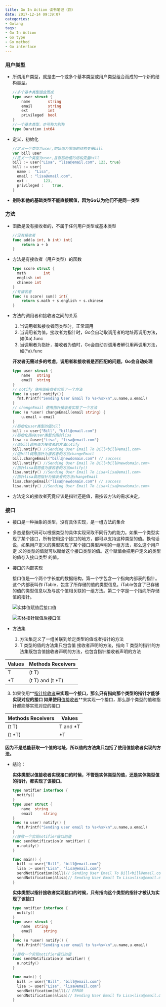 ```yaml
---
title: Go In Action 读书笔记（四）
date: 2017-12-14 09:39:07
categories:
- Golang
tags:
- Go In Action
- Go type
- Go method
- Go interface
---
```


### 用户类型

<!-- more -->

- 所谓用户类型，就是由一个或多个基本类型或用户类型组合而成的一个新的结构类型。

  ```go
  //多个基本类型组合而成
  type user struct {
      name        string
      email       string
      ext         int
      privileged  bool
  }
  //一个基本类型，亦可称为别称
  type Duration int64
  ```

- 定义，初始化

  ```go
  //定义一个类型为user,初始值为零值的结构变量bill
  var bill user
  //定义一个类型为user,且有初始值的结构变量bill
  bill := user{"Lisa", "lisa@email.com", 123, true}
  bill := user{
    name :	"Lisa",
    email :	"lisa@email.com",
    ext :		123,
    privileged :	true,
  }
  ```

- **别称和他的基础类型不能直接赋值，因为Go认为他们不是同一类型**

### 方法

- 函数是没有接收者的，不属于任何用户类型或基本类型

  ```go
  //没有接收者
  func add(a int, b int) int{
      return a + b
  }
  ```

- 方法是有接收者（用户类型）的函数

  ```go
  type score struct {
    math		int
    english	int
    chinese	int
  }
  //有接收者
  func (s score) sum() int{
      return s.math + s.english + s.chinese
  }
  ```

- 方法的调用者和接收者之间的关系

  1. 当调用者和接收者同类型时，正常调用
  2. 当调用者为值，接收者为指针时，Go会自动取调用者的地址再调用方法，如(&a).func
  3. 当调用者为指针，接收者为值时，Go会自动对调用者解引用再调用方法，如(*a).func

    **开发者无需过多的考虑，调用者和接收者是否匹配的问题，Go会自动处理**

  ```go
  type user struct {
      name	 string
      email	 string
  }
  // notify 使用值接收者实现了一个方法
  func (u user) notify(){
    fmt.Printf("Sending User Email To %s<%s>\n",u.name,u.email)
  }
  // changeEmail 使用指针接收者实现了一个方法
  func (u *user) changeEmail(email string) {
      u.email = email
  }
  //初始化user类型的值bill
  bill := user{"Bill", "bill@email.com"}
  //初始化指向user类型的指针lisa
  lisa := &user{"Lisa", "lisa@email.com"}
  //值bill调用值为接收者的方法notify
  bill.notify() //Sending User Email To Bill<bill@email.com>
  //值bill调用指针为接收者的方法changeEmail
  bill.changeEmail("bill@newdomain.com") // success
  bill.notify() //Sending User Email To Bill<bill@newdomain.com>
  //指针lisa调用值为接收者的方法notify()
  lisa.notify() //Sending User Email To Lisa<lisa@email.com>
  //指针lisa调用指针为接收者的方法changeEmail
  lisa.changeEmail("lisa@newdomain.com") // success
  lisa.notify() //Sending User Email To Lisa<lisa@newdomain.com>
  ```

- 方法定义的接收者究竟应该是指针还是值，需按该方法的需求决定。

### 接口

- 接口是一种抽象的类型，没有具体实现，是一组方法的集合

- 多态是指代码可以根据类型的具体实现采取不同行为的能力。如果一个类型实现了某个接口，所有使用这个接口的地方，都可以支持这种类型的值。换句话说，如果用户定义的类型实现了某个接口类型声明的一组方法，那么这个用户定 义的类型的值就可以赋给这个接口类型的值。这个赋值会把用户定义的类型的值存入接口类型 的值。

- 接口的内部实现

  接口值是一个两个字长度的数据结构，第一个字包含一个指向内部表的指针。这个内部表叫作 iTable，包含了所存储的值的类型信息。iTable包含了已存储的值的类型信息以及与这个值相关联的一组方法。第二个字是一个指向所存储值的指针。

  ![实体值赋值后接口值](http://oumnldfwl.bkt.clouddn.com/%E5%AE%9E%E4%BD%93%E5%80%BC%E8%B5%8B%E5%80%BC%E5%90%8E%E6%8E%A5%E5%8F%A3%E5%80%BC.png)

  ![实体指针赋值后接口值](http://oumnldfwl.bkt.clouddn.com/%E5%AE%9E%E4%BD%93%E6%8C%87%E9%92%88%E8%B5%8B%E5%80%BC%E5%90%8E%E6%8E%A5%E5%8F%A3%E5%80%BC.png)

- 方法集

  1. 方法集定义了一组关联到给定类型的值或者指针的方法
  2. T 类型的值的方法集只包含值 接收者声明的方法，指向 T 类型的指针的方法集既包含值接收者声明的方法，也包含指针接收者声明的方法

| Values | Methods Receivers |
| ------ | ----------------- |
| T      | (t T)             |
| \*T    | (t T) and (t \*T) |

  3. 如果使用**<u>指针接收者</u>**来实现一个接口，那么只有指向那个类型的指针才能够实现对应的接口
如果使用**<u>值接收者</u>**来实现一个接口，那么那个类型的值和指针都能够实现对应的接口

| Methods Receivers | Values    |
| ----------------- | --------- |
| (t T)             | T and \*T |
| (t \*T)           | \*T       |

**因为不是总能获取一个值的地址，所以值的方法集只包括了使用值接收者实现的方法。**

- 结论：

  **实体类型以值接收者实现接口的时候，不管是实体类型的值，还是实体类型值的指针，都实现了该接口**。

  ```go
  type notifier interface {
    notify()
  }
  type user struct {
      name 	string
      email 	string
  }
  func (u user) notify() {
    fmt.Printf("Sending user email to %s<%s>\n",u.name,u.email)
  }
  //接收一个实现notifier接口的值
  func sendNotification(n notifier) {
    n.notify()
  }

  func main() {
    bill := user{"Bill", "bill@email.com"}
    lisa := user{"Lisa", "lisa@email.com"}
    sendNotification(bill)// Sending User Email To Bill<bill@email.com>
    sendNotification(&lisa)// Sending User Email To Lisa<lisa@email.com>
  }
  ```

  **实体类型以指针接收者实现接口的时候，只有指向这个类型的指针才被认为实现了该接口**

  ```go
  type notifier interface {
    notify()
  }
  type user struct {
      name 	string
      email 	string
  }
  func (u *user) notify() {
    fmt.Printf("Sending user email to %s<%s>\n",u.name,u.email)
  }
  //接收一个实现notifier接口的值
  func sendNotification(n notifier) {
    n.notify()
  }

  func main() {
    bill := user{"Bill", "bill@email.com"}
    lisa := user{"Lisa", "lisa@email.com"}
    sendNotification(bill)// ERROR
    sendNotification(&lisa)// Sending User Email To Lisa<lisa@email.com>
  }
  ```


  ​